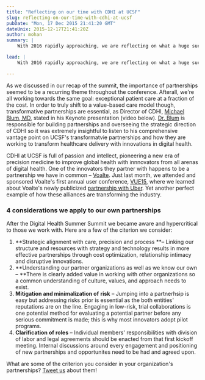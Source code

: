 ```yaml
---
title: "Reflecting on our time with CDHI at UCSF"
slug: reflecting-on-our-time-with-cdhi-at-ucsf
pubDate: "Mon, 17 Dec 2015 21:41:20 GMT"
dateUnix: 2015-12-17T21:41:20Z
author: mohan
summary: |
    With 2016 rapidly approaching, we are reflecting on what a huge success 2015 was for us but we really can't take all the credit – we had some amazing inspiration from fellow industry leaders. One of the most memorable experiences we partook in and sponsored this year was the [2015 Digital Health Summer Summit][1] co-hosted by the [Center for Digital Health Innovation (CDHI) at UCSF][2] where my fellow Cofounder and CEO, [Travis Good][3], got the opportunity to moderate a panel on [dealmaking, piloting and scaling][4]. As a relatively young company, we are all ears to the learnings offered by others, and what we took from this event back in June inspired our next six months and beyond.

lead: |
    With 2016 rapidly approaching, we are reflecting on what a huge success 2015 was for us but we really can't take all the credit – we had some amazing inspiration from fellow industry leaders. One of the most memorable experiences we partook in and sponsored this year was the [2015 Digital Health Summer Summit][1] co-hosted by the [Center for Digital Health Innovation (CDHI) at UCSF][2] where my fellow Cofounder and CEO, [Travis Good][3], got the opportunity to moderate a panel on [dealmaking, piloting and scaling][4]. As a relatively young company, we are all ears to the learnings offered by others, and what we took from this event back in June inspired our next six months and beyond.

---
```


As we discussed in our recap of the summit, the importance of partnerships seemed to be a recurring theme throughout the conference.  Afterall, we're all working towards the same goal: exceptional patient care at a fraction of the cost. In order to truly shift to a value-based care model though, transformative partnerships are essential, as Director of CDHI, [Michael Blum, MD][5], stated in his Keynote presentation (video below). [Dr. Blum][6] is responsible for building partnerships and overseeing the strategic direction of CDHI so it was extremely insightful to listen to his comprehensive vantage point on UCSF's transformatvie partnerships and how they are working to transform healthcare delivery with innovations in digital health.

CDHI at UCSF is full of passion and intellect, pioneering a new era of precision medicine to improve global health with innnovators from all arenas of digital health. One of the innovators they partner with happens to be a partnership we have in common – [Voalte][7].  Just last month, we attended and sponsored Voalte's first annual user conference, [VUE15][8], where we learned about Voalte's newly publicized [partnership with Uber][9]. Yet another perfect example of how these alliances are transforming the industry.

### 4 considerations we apply to our own partnerships

After the Digital Health Summer Summit we became aware and hypercritical to those we work with. Here are a few of the citerion we consider:

1. **Strategic alignment with care, precision and process **– Linking our structure and resources with strategy and technology results in more effective partnerships through cost optimization, relationship intimacy and disruptive innovations. 
2. **Understanding our partner organizations as well as we know our own **–** **There is clearly added value in working with other organizations so a common understanding of culture, values, and approach needs to exist.
3. **Mitigation and minimalization of** **risk** – Jumping into a partnerhsip is easy but addressing risks prior is essential as the both entities' reputations are on the line. Engaging in low-risk, trial collaborations is one potential method for evaluating a potential partner before any serious commitment is made; this is why most innovators adopt pilot programs.
4. **Clarification of roles** – Individual members' responsibilities with division of labor and legal agreements should be enacted from that first kickoff meeting. Internal discussions around every engagement and positioning of new partnerships and opportunites need to be had and agreed upon.

What are some of the criterion you consider in your organization's partnerships? [Tweet us][10] about them!

[1]: https://summersummit.digitalhealthsummit.com/
[2]: http://centerfordigitalhealthinnovation.org/
[3]: https://catalyze.io/travis
[4]: https://summersummit.digitalhealthsummit.com/portfolio%20/dealmaking-piloting-and-scaling-do-you-have-what-it-takes/
[5]: https://www.linkedin.com/pub/michael-blum-md/18/873/aa0
[6]: http://profiles.ucsf.edu/michael.blum
[7]: http://www.voalte.com/
[8]: http://www.voalte.com/vue15/
[9]: http://www.prnewswire.com/news-releases/voalte-uber-smh-unite-to-help-address-patient-transportation-challenges-300177760.html
[10]: https://twitter.com/catalyzeio


